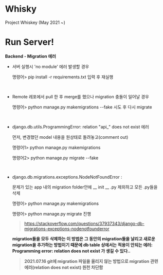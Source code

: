 # Whisky
Project Whiskey (May 2021 ~)

# Run Server!

**Backend - Migration 에러**

* 서버 실행시 'no module' 에러 발생할 경우

  명령어> pip install -r requirements.txt
입력 후 재실행

<br>

* Remote 레포에서 pull 한 후  merge를 했으나 migration 충돌이 일어날 경우

  명령어> python manage.py makemigrations --fake
시도 후 다시 migrate

<br>

* django.db.utils.ProgrammingError: relation "api_<ModelName>" does not exist 에러
  
  먼저, 변경했던 model 내용을 원상태로 돌려놓고(comment out)
  
  명령어1> python manage.py makemigrations
  
  명령어2> python manage.py migrate --fake

  <br>
  
* django.db.migrations.exceptions.NodeNotFoundError :
  
  문제가 있는 app 내의 migration folder안에 __ init __ .py 제외하고 모든 .py들을 삭제
  
  명령어> python manage.py makemigrations
  
  명령어> python manage.py migrate                진행
  
  > https://stackoverflow.com/questions/37937343/django-db-migrations-exceptions-nodenotfounderror
  
  __migration들을 모두 삭제하는 이 방법은 그 동안의 migration들을 날리고 새로운 migration을 추가하는 방법이기 때문에 db table 상에서는 적용이 안되는 에러: Programming error: relation does not exist 가 생길 수 있다..__
  
  > **2021.07.16 git에 migration 파일을 올리지 않는 방법으로 migration 관련 에러(relation does not exist) 원천 차단함**
  

